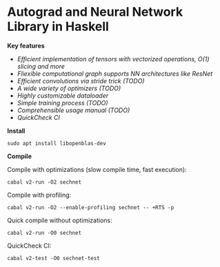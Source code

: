 # Autograd and Neural Network Library in Haskell

**Key features**

+ *Efficient implementation of tensors with vectorized operations, O(1) slicing and more*
+ *Fliexible computational graph supports NN architectures like ResNet*
+ *Efficient convolutions via stride trick (TODO)*
+ *A wide variety of optimizers (TODO)*
+ *Highly customizable dataloader*
+ *Simple training process (TODO)*
+ *Comprehensible usage manual (TODO)*
+ *QuickCheck CI*

**Install**

`sudo apt install libopenblas-dev`

**Compile**

Compile with optimizations (slow compile time, fast execution):

`cabal v2-run -O2 sechnet`

Compile with profiling:

`cabal v2-run -O2 --enable-profiling sechnet -- +RTS -p`

Quick compile without optimizations:

`cabal v2-run -O0 sechnet`

QuickCheck CI:

`cabal v2-test -O0 sechnet-test`
